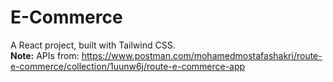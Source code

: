 # E-Commerce
A React project, built with Tailwind CSS. <br />
**Note:** APIs from: https://www.postman.com/mohamedmostafashakri/route-e-commerce/collection/1uunw6j/route-e-commerce-app <br />

